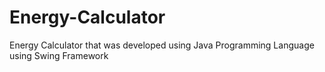 # Energy-Calculator
Energy Calculator that was developed using Java Programming Language using Swing Framework
